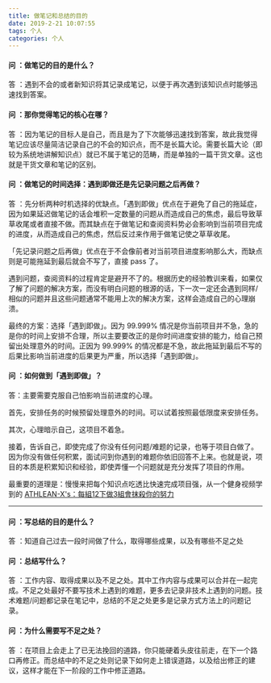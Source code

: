 ```yaml
---
title: 做笔记和总结的目的
date: 2019-2-21 10:07:55
tags: 个人
categories: 个人
---
```


#### 问 ：做笔记的目的是什么？

答 ：遇到不会的或者新知识将其记录成笔记，以便于再次遇到该知识点时能够迅速找到答案。

#### 问 ：那你觉得笔记的核心在哪？

答 ：因为笔记的目标人是自己，而且是为了下次能够迅速找到答案，故此我觉得笔记应该尽量简洁记录自己的不会的知识点，而不是长篇大论。需要长篇大论（即较为系统地讲解知识点）就已不属于笔记的范畴，而是单独的一篇干货文章。这也就是干货文章和笔记的区别。

#### 问 ：做笔记的时间选择：遇到即做还是先记录问题之后再做？

答 ：先分析两种时机选择的优缺点。「遇到即做」优点在于避免了自己的拖延症，因为如果延迟做笔记的话会堆积一定数量的问题从而造成自己的焦虑，最后导致草草收尾或者直接不做。而其缺点在于做笔记和查阅资料势必会影响到当前项目完成的进度，从而造成自己的焦虑，然后反过来作用于做笔记使之草草收尾。

「先记录问题之后再做」优点在于不会像前者对当前项目进度影响那么大，而缺点则是可能拖延到最后就会不写了，直接 pass 了。

遇到问题，查阅资料的过程肯定是避开不了的。根据历史的经验教训来看，如果仅了解了问题的解决方案，而没有明白问题的根源的话，下一次一定还会遇到同样/相似的问题并且这些问题通常不能用上次的解决方案，这样会造成自己的心理崩溃。

最终的方案：选择「遇到即做」。因为 99.999% 情况是你当前项目并不急，急的是你的时间上安排不合理，所以主要要改正的是你时间进度安排的能力，给自己预留出处理意外的时间。正因为 99.999% 的情况都是不急，故此拖延到最后不写的后果比影响当前进度的后果更为严重，所以选择「遇到即做」。

#### 问 ：如何做到「遇到即做」？

答：主要需要克服自己怕影响当前进度的心理。

首先，安排任务的时候预留处理意外的时间。可以试着按照最低限度来安排任务。

其次，心理暗示自己，这项目不着急。

接着，告诉自己，即使完成了你没有任何问题/难题的记录，也等于项目白做了。因为你没有做任何积累，面试问到你遇到的难题你依旧回答不上来。也就是说，项目的本质是积累知识和经验，即使弄懂一个问题就是充分发挥了项目的作用。


最重要的道理是：慢慢来把每个知识点吃透比快速完成项目强，从一个健身视频学到的 [ATHLEAN-X's：每組12下做3組會抹殺你的努力](https://www.youtube.com/watch?v=Hz-WKAcPrPM)

---

#### 问 ：写总结的目的是什么？

答 ：知道自己过去一段时间做了什么，取得哪些成果，以及有哪些不足之处

#### 问 ：总结写什么？

答 ：工作内容、取得成果以及不足之处。其中工作内容与成果可以合并在一起完成。不足之处最好不要写技术上遇到的难题，更多去记录非技术上遇到的问题。技术难题/问题都记录在笔记中，总结的不足之处更多是记录方式方法上的问题记录。

#### 问 ：为什么需要写不足之处？

答 ：在项目上会走上了已无法挽回的道路，你只能硬着头皮往前走，在下一个路口再修正。而总结中的不足之处则记录下如何走上错误道路，以及给出修正的建议，这样才能在下一阶段的工作中修正道路。
